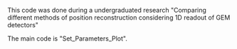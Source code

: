 This code was done during a undergraduated research "Comparing different methods of position
reconstruction considering 1D readout of GEM detectors"

The main code is "Set_Parameters_Plot".

